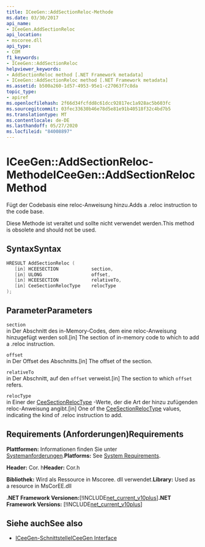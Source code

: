 ```yaml
---
title: ICeeGen::AddSectionReloc-Methode
ms.date: 03/30/2017
api_name:
- ICeeGen.AddSectionReloc
api_location:
- mscoree.dll
api_type:
- COM
f1_keywords:
- ICeeGen::AddSectionReloc
helpviewer_keywords:
- AddSectionReloc method [.NET Framework metadata]
- ICeeGen::AddSectionReloc method [.NET Framework metadata]
ms.assetid: b500a260-1d57-4953-95e1-c27063f7c8da
topic_type:
- apiref
ms.openlocfilehash: 2f66d34fcfdd8c61dcc92817ec1a928ac5b603fc
ms.sourcegitcommit: 03fec33630b46e78d5e81e91b40518f32c4bd7b5
ms.translationtype: MT
ms.contentlocale: de-DE
ms.lasthandoff: 05/27/2020
ms.locfileid: "84008897"
---
```

# <a name="iceegenaddsectionreloc-method"></a><span data-ttu-id="b73dc-102">ICeeGen::AddSectionReloc-Methode</span><span class="sxs-lookup"><span data-stu-id="b73dc-102">ICeeGen::AddSectionReloc Method</span></span>
<span data-ttu-id="b73dc-103">Fügt der Codebasis eine reloc-Anweisung hinzu.</span><span class="sxs-lookup"><span data-stu-id="b73dc-103">Adds a .reloc instruction to the code base.</span></span>  
  
 <span data-ttu-id="b73dc-104">Diese Methode ist veraltet und sollte nicht verwendet werden.</span><span class="sxs-lookup"><span data-stu-id="b73dc-104">This method is obsolete and should not be used.</span></span>  
  
## <a name="syntax"></a><span data-ttu-id="b73dc-105">Syntax</span><span class="sxs-lookup"><span data-stu-id="b73dc-105">Syntax</span></span>  
  
```cpp  
HRESULT AddSectionReloc (  
   [in] HCEESECTION            section,  
   [in] ULONG                  offset,  
   [in] HCEESECTION            relativeTo,
   [in] CeeSectionRelocType    relocType  
);  
```  
  
## <a name="parameters"></a><span data-ttu-id="b73dc-106">Parameter</span><span class="sxs-lookup"><span data-stu-id="b73dc-106">Parameters</span></span>  
 `section`  
 <span data-ttu-id="b73dc-107">in Der Abschnitt des in-Memory-Codes, dem eine reloc-Anweisung hinzugefügt werden soll.</span><span class="sxs-lookup"><span data-stu-id="b73dc-107">[in] The section of in-memory code to which to add a .reloc instruction.</span></span>  
  
 `offset`  
 <span data-ttu-id="b73dc-108">in Der Offset des Abschnitts.</span><span class="sxs-lookup"><span data-stu-id="b73dc-108">[in] The offset of the section.</span></span>  
  
 `relativeTo`  
 <span data-ttu-id="b73dc-109">in Der Abschnitt, auf den `offset` verweist.</span><span class="sxs-lookup"><span data-stu-id="b73dc-109">[in] The section to which `offset` refers.</span></span>  
  
 `relocType`  
 <span data-ttu-id="b73dc-110">in Einer der [CeeSectionRelocType](ceesectionreloctype-enumeration.md) -Werte, der die Art der hinzu zufügenden reloc-Anweisung angibt.</span><span class="sxs-lookup"><span data-stu-id="b73dc-110">[in] One of the [CeeSectionRelocType](ceesectionreloctype-enumeration.md) values, indicating the kind of .reloc instruction to add.</span></span>  
  
## <a name="requirements"></a><span data-ttu-id="b73dc-111">Requirements (Anforderungen)</span><span class="sxs-lookup"><span data-stu-id="b73dc-111">Requirements</span></span>  
 <span data-ttu-id="b73dc-112">**Plattformen:** Informationen finden Sie unter [Systemanforderungen](../../get-started/system-requirements.md).</span><span class="sxs-lookup"><span data-stu-id="b73dc-112">**Platforms:** See [System Requirements](../../get-started/system-requirements.md).</span></span>  
  
 <span data-ttu-id="b73dc-113">**Header:** Cor. h</span><span class="sxs-lookup"><span data-stu-id="b73dc-113">**Header:** Cor.h</span></span>  
  
 <span data-ttu-id="b73dc-114">**Bibliothek:** Wird als Ressource in Mscoree. dll verwendet.</span><span class="sxs-lookup"><span data-stu-id="b73dc-114">**Library:** Used as a resource in MsCorEE.dll</span></span>  
  
 <span data-ttu-id="b73dc-115">**.NET Framework Versionen:**[!INCLUDE[net_current_v10plus](../../../../includes/net-current-v10plus-md.md)]</span><span class="sxs-lookup"><span data-stu-id="b73dc-115">**.NET Framework Versions:** [!INCLUDE[net_current_v10plus](../../../../includes/net-current-v10plus-md.md)]</span></span>  
  
## <a name="see-also"></a><span data-ttu-id="b73dc-116">Siehe auch</span><span class="sxs-lookup"><span data-stu-id="b73dc-116">See also</span></span>

- [<span data-ttu-id="b73dc-117">ICeeGen-Schnittstelle</span><span class="sxs-lookup"><span data-stu-id="b73dc-117">ICeeGen Interface</span></span>](iceegen-interface.md)
